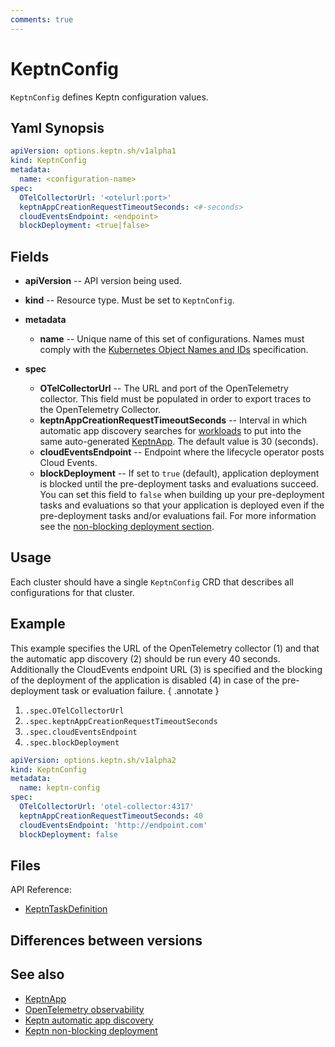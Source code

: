 ```yaml
---
comments: true
---
```


# KeptnConfig

`KeptnConfig` defines Keptn configuration values.

## Yaml Synopsis

```yaml
apiVersion: options.keptn.sh/v1alpha1
kind: KeptnConfig
metadata:
  name: <configuration-name>
spec:
  OTelCollectorUrl: '<otelurl:port>'
  keptnAppCreationRequestTimeoutSeconds: <#-seconds>
  cloudEventsEndpoint: <endpoint>
  blockDeployment: <true|false>
```

## Fields

* **apiVersion** -- API version being used.
* **kind** -- Resource type.
  Must be set to `KeptnConfig`.

* **metadata**
    * **name** -- Unique name of this set of configurations.
      Names must comply with the
      [Kubernetes Object Names and IDs](https://kubernetes.io/docs/concepts/overview/working-with-objects/names/#dns-subdomain-names)
      specification.

* **spec**
    * **OTelCollectorUrl** -- The URL and port of the OpenTelemetry collector.
      This field must be populated in order to export traces to the OpenTelemetry Collector.
    * **keptnAppCreationRequestTimeoutSeconds** --
      Interval in which automatic app discovery searches for [workloads](https://kubernetes.io/docs/concepts/workloads/)
      to put into the same auto-generated [KeptnApp](app.md).
      The default value is 30 (seconds).
    * **cloudEventsEndpoint** -- Endpoint where the lifecycle operator posts Cloud Events.
    * **blockDeployment** -- If set to `true` (default), application deployment is blocked until the
      pre-deployment tasks and evaluations succeed.
      You can set this field to `false` when building up
      your pre-deployment tasks and evaluations
      so that your application is deployed
      even if the pre-deployment tasks and/or evaluations fail.
      For more information see the
      [non-blocking deployment section](../../components/lifecycle-operator/keptn-non-blocking.md).

## Usage

Each cluster should have a single `KeptnConfig` CRD that describes all configurations for that cluster.

## Example

This example specifies the URL of the OpenTelemetry collector (1)
and that the automatic app discovery (2) should be run every 40 seconds.
Additionally the CloudEvents endpoint URL (3) is specified and the
blocking of the deployment of the application is disabled (4) in case
of the pre-deployment task or evaluation failure.
{ .annotate }

1. `.spec.OTelCollectorUrl`
2. `.spec.keptnAppCreationRequestTimeoutSeconds`
3. `.spec.cloudEventsEndpoint`
4. `.spec.blockDeployment`

```yaml
apiVersion: options.keptn.sh/v1alpha2
kind: KeptnConfig
metadata:
  name: keptn-config
spec:
  OTelCollectorUrl: 'otel-collector:4317'
  keptnAppCreationRequestTimeoutSeconds: 40
  cloudEventsEndpoint: 'http://endpoint.com'
  blockDeployment: false
```

## Files

API Reference:

* [KeptnTaskDefinition](../api-reference/lifecycle/v1beta1/index.md#keptntaskdefinition)

## Differences between versions

## See also

* [KeptnApp](./app.md)
* [OpenTelemetry observability](../../guides/otel.md)
* [Keptn automatic app discovery](../../guides/auto-app-discovery.md)
* [Keptn non-blocking deployment](../../components/lifecycle-operator/keptn-non-blocking.md)
